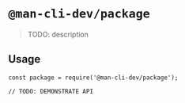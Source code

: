 # `@man-cli-dev/package`

> TODO: description

## Usage

```
const package = require('@man-cli-dev/package');

// TODO: DEMONSTRATE API
```
